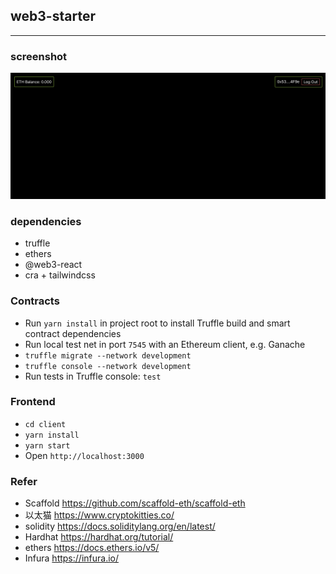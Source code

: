 ## web3-starter
---

### screenshot

![](./screenshots/homepage.png)


### dependencies

- truffle
- ethers
- @web3-react
- cra + tailwindcss

### Contracts

- Run `yarn install` in project root to install Truffle build and smart contract dependencies
- Run local test net in port `7545` with an Ethereum client, e.g. Ganache
- `truffle migrate --network development`
- `truffle console --network development`
- Run tests in Truffle console: `test`

### Frontend

- `cd client`
- `yarn install`
- `yarn start`
- Open `http://localhost:3000`


### Refer
- Scaffold https://github.com/scaffold-eth/scaffold-eth
- 以太猫  https://www.cryptokitties.co/ 
- solidity https://docs.soliditylang.org/en/latest/
- Hardhat https://hardhat.org/tutorial/ 
- ethers https://docs.ethers.io/v5/
- Infura https://infura.io/ 